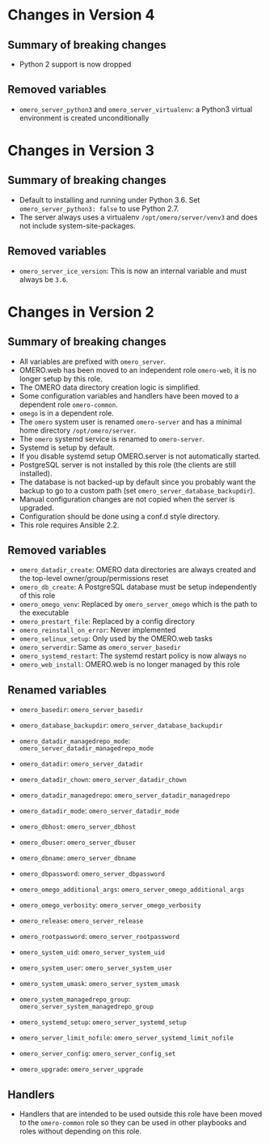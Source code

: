 # Changes in Version 4

## Summary of breaking changes

- Python 2 support is now dropped

## Removed variables

-  `omero_server_python3` and `omero_server_virtualenv`: a Python3 virtual
    environment is created unconditionally

# Changes in Version 3

## Summary of breaking changes
- Default to installing and running under Python 3.6.
  Set `omero_server_python3: false` to use Python 2.7.
- The server always uses a virtualenv `/opt/omero/server/venv3` and does not include system-site-packages.

## Removed variables
- `omero_server_ice_version`: This is now an internal variable and must always be `3.6`.


# Changes in Version 2

## Summary of breaking changes
- All variables are prefixed with `omero_server`.
- OMERO.web has been moved to an independent role `omero-web`, it is no longer setup by this role.
- The OMERO data directory creation logic is simplified.
- Some configuration variables and handlers have been moved to a dependent role `omero-common`.
- `omego` is in a dependent role.
- The `omero` system user is renamed `omero-server` and has a minimal home directory `/opt/omero/server`.
- The `omero` systemd service is renamed to `omero-server`.
- Systemd is setup by default.
- If you disable systemd setup OMERO.server is not automatically started.
- PostgreSQL server is not installed by this role (the clients are still installed).
- The database is not backed-up by default since you probably want the backup to go to a custom path (set `omero_server_database_backupdir`).
- Manual configuration changes are not copied when the server is upgraded.
- Configuration should be done using a conf.d style directory.
- This role requires Ansible 2.2.

## Removed variables
- `omero_datadir_create`: OMERO data directories are always created and the top-level owner/group/permissions reset
- `omero_db_create`: A PostgreSQL database must be setup independently of this role
- `omero_omego_venv`: Replaced by `omero_server_omego` which is the path to the executable
- `omero_prestart_file`: Replaced by a config directory
- `omero_reinstall_on_error`: Never implemented
- `omero_selinux_setup`: Only used by the OMERO.web tasks
- `omero_serverdir`: Same as `omero_server_basedir`
- `omero_systemd_restart`: The systemd restart policy is now always `no`
- `omero_web_install`: OMERO.web is no longer managed by this role

## Renamed variables
- `omero_basedir`: `omero_server_basedir`

- `omero_database_backupdir`: `omero_server_database_backupdir`

- `omero_datadir_managedrepo_mode`: `omero_server_datadir_managedrepo_mode`
- `omero_datadir`: `omero_server_datadir`
- `omero_datadir_chown`: `omero_server_datadir_chown`
- `omero_datadir_managedrepo`: `omero_server_datadir_managedrepo`
- `omero_datadir_mode`: `omero_server_datadir_mode`

- `omero_dbhost`: `omero_server_dbhost`
- `omero_dbuser`: `omero_server_dbuser`
- `omero_dbname`: `omero_server_dbname`
- `omero_dbpassword`: `omero_server_dbpassword`

- `omero_omego_additional_args`: `omero_server_omego_additional_args`
- `omero_omego_verbosity`: `omero_server_omego_verbosity`

- `omero_release`: `omero_server_release`

- `omero_rootpassword`: `omero_server_rootpassword`

- `omero_system_uid`: `omero_server_system_uid`
- `omero_system_user`: `omero_server_system_user`
- `omero_system_umask`: `omero_server_system_umask`
- `omero_system_managedrepo_group`: `omero_server_system_managedrepo_group`

- `omero_systemd_setup`: `omero_server_systemd_setup`
- `omero_server_limit_nofile`: `omero_server_systemd_limit_nofile`

- `omero_server_config`: `omero_server_config_set`

- `omero_upgrade`: `omero_server_upgrade`



## Handlers
- Handlers that are intended to be used outside this role have been moved to the `omero-common` role so they can be used in other playbooks and roles without depending on this role.
